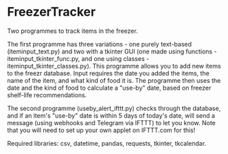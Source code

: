 # FreezerTracker
 Two programmes to track items in the freezer.

 The first programme has three variations - one purely text-based (iteminput_text.py) and two with a tkinter GUI (one made using functions - iteminput_tkinter_func.py, and one using classes - iteminput_tkinter_classes.py).
 This programme allows you to add new items to the freezr database. Input requires the date you added the items, the name of the item, and what kind of food it is. The programme then uses the date and the kind of food to calculate a "use-by" date, based on freezer shelf-life recommendations.

 The second programme (useby_alert_ifttt.py) checks through the database, and if an item's "use-by" date is within 5 days of today's date, will send a message (using webhooks and Telegram via IFTTT) to let you know.
 Note that you will need to set up your own applet on IFTTT.com for this!

 Required libraries: csv, datetime, pandas, requests, tkinter, tkcalendar.
